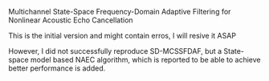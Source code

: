 Multichannel State-Space Frequency-Domain Adaptive Filtering for Nonlinear Acoustic Echo Cancellation

This is the initial version and might contain erros, I will resive it ASAP


However, I did not successfully reproduce SD-MCSSFDAF, but a State-space model based NAEC algorithm, which is reported to be able to
achieve better performance is added.
